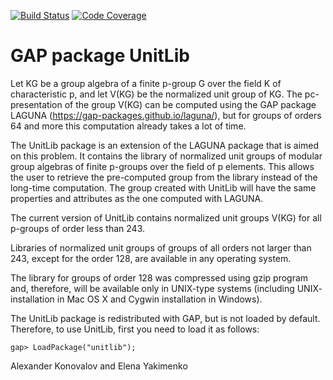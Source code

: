 [![Build Status](https://travis-ci.org/gap-packages/unitlib.svg?branch=master)](https://travis-ci.org/gap-packages/unitlib)
[![Code Coverage](https://codecov.io/github/gap-packages/unitlib/coverage.svg?branch=master&token=)](https://codecov.io/gh/gap-packages/unitlib)

# GAP package UnitLib

Let KG be  a group algebra  of  a  finite  p-group  G  over  the  field  K of 
characteristic  p,  and  let  V(KG)  be  the normalized  unit  group  of  KG. 
The  pc-presentation  of  the  group  V(KG)  can be computed  using  the  GAP 
package  LAGUNA  (https://gap-packages.github.io/laguna/),  but for groups of
orders 64 and more this computation already takes a lot of time.

The UnitLib package  is an extension  of the LAGUNA package  that is aimed on 
this problem.  It contains the library  of normalized unit groups  of modular 
group algebras of  finite p-groups  over the field of p elements. This allows 
the user  to retrieve the  pre-computed group from the library instead of the 
long-time computation.  The group  created  with  UnitLib will  have the same 
properties and attributes as the one computed with LAGUNA.

The current version  of UnitLib  contains normalized  unit groups  V(KG)  for 
all p-groups of order less than 243.

Libraries  of  normalized  unit groups  of groups  of all  orders  not  larger 
than 243, except for the order 128, are available in any operating system.  

The library for  groups  of order 128  was compressed using gzip program and, 
therefore,  will be available  only  in  UNIX-type systems  (including  UNIX-
installation in Mac OS X and Cygwin installation in Windows).  

The UnitLib package is redistributed with GAP,  but is not loaded by default. 
Therefore, to use UnitLib, first you need to load it as follows:

    gap> LoadPackage("unitlib");


Alexander Konovalov and Elena Yakimenko
